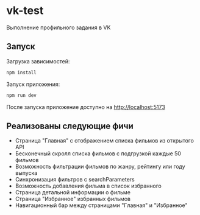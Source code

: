 # vk-test
Выполнение профильного задания в VK

## Запуск

Загрузка зависимостей:

```bash
npm install
```

Запуск приложения:

```bash
npm run dev
```

После запуска приложение доступно на [http://localhost:5173](http://localhost:5173)

## Реализованы следующие фичи

- Страница "Главная" с отображением списка фильмов из открытого API
- Бесконечный скролл списка фильмов с подгрузкой каждые 50 фильмов
- Возможность фильтрации фильмов по жанру, рейтингу или году выпуска
- Синхронизация фильтров с searchParameters
- Возможность добавления фильма в список избранного
- Страница детальной информации о фильме
- Страница "Избранное" избранных фильмов
- Навигационный бар между страницами "Главная" и "Избранное"
